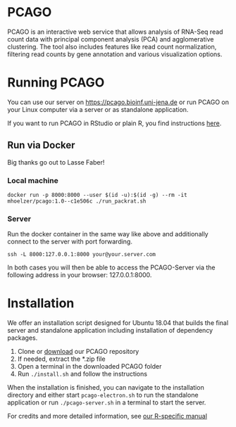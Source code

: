 # PCAGO

PCAGO is an interactive web service that allows analysis of RNA-Seq read
count data with principal component analysis (PCA) and agglomerative
clustering. The tool also includes features like read count
normalization, filtering read counts by gene annotation and various
visualization options.

# Running PCAGO

You can use our server on https://pcago.bioinf.uni-jena.de or run
PCAGO on your Linux computer via a server or as standalone application.

If you want to run PCAGO in RStudio or plain R, you find instructions
[here](https://github.com/rnajena/pcago-unified/blob/master/src/README.md).

## Run via Docker

Big thanks go out to Lasse Faber!

### Local machine
```
docker run -p 8000:8000 --user $(id -u):$(id -g) --rm -it mhoelzer/pcago:1.0--c1e506c ./run_packrat.sh
```

### Server
Run the docker container in the same way like above and additionally connect to the server with port forwarding.
```
ssh -L 8000:127.0.0.1:8000 your@your.server.com
```

In both cases you will then be able to access the PCAGO-Server via the following address in your browser: 127.0.0.1:8000.

# Installation

We offer an installation script designed for Ubuntu 18.04 that builds the
final server and standalone application including installation of dependency
packages.

1. Clone or [download](https://github.com/rnajena/pcago-unified/archive/master.zip) our PCAGO repository
2. If needed, extract the \*.zip file
3. Open a terminal in the downloaded PCAGO folder
4. Run `./install.sh` and follow the instructions

When the installation is finished, you can navigate to the installation directory and
either start `pcago-electron.sh` to run the standalone application or run `./pcago-server.sh`
in a terminal to start the server.

For credits and more detailed information, see [our R-specific manual](https://github.com/rnajena/pcago-unified/blob/master/src/README.md)
